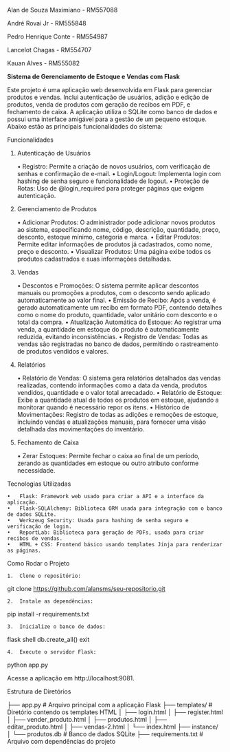Alan de Souza Maximiano - RM557088

André Rovai Jr - RM555848

Pedro Henrique Conte - RM554987

Lancelot Chagas - RM554707

Kauan Alves - RM555082

**Sistema de Gerenciamento de Estoque e Vendas com Flask**

Este projeto é uma aplicação web desenvolvida em Flask para gerenciar produtos e vendas. Inclui autenticação de usuários, adição e edição de produtos, venda de produtos com geração de recibos em PDF, e fechamento de caixa. A aplicação utiliza o SQLite como banco de dados e possui uma interface amigável para a gestão de um pequeno estoque. Abaixo estão as principais funcionalidades do sistema:

Funcionalidades

1. Autenticação de Usuários

	•	Registro: Permite a criação de novos usuários, com verificação de senhas e confirmação de e-mail.
	•	Login/Logout: Implementa login com hashing de senha seguro e funcionalidade de logout.
	•	Proteção de Rotas: Uso de @login_required para proteger páginas que exigem autenticação.

2. Gerenciamento de Produtos

	•	Adicionar Produtos: O administrador pode adicionar novos produtos ao sistema, especificando nome, código, descrição, quantidade, preço, desconto, estoque mínimo, categoria e marca.
	•	Editar Produtos: Permite editar informações de produtos já cadastrados, como nome, preço e desconto.
	•	Visualizar Produtos: Uma página exibe todos os produtos cadastrados e suas informações detalhadas.

3. Vendas

	•	Descontos e Promoções: O sistema permite aplicar descontos manuais ou promoções a produtos, com o desconto sendo aplicado automaticamente ao valor final.
	•	Emissão de Recibo: Após a venda, é gerado automaticamente um recibo em formato PDF, contendo detalhes como o nome do produto, quantidade, valor unitário com desconto e o total da compra.
	•	Atualização Automática do Estoque: Ao registrar uma venda, a quantidade em estoque do produto é automaticamente reduzida, evitando inconsistências.
	•	Registro de Vendas: Todas as vendas são registradas no banco de dados, permitindo o rastreamento de produtos vendidos e valores.

4. Relatórios

	•	Relatório de Vendas: O sistema gera relatórios detalhados das vendas realizadas, contendo informações como a data da venda, produtos vendidos, quantidade e o valor total arrecadado.
	•	Relatório de Estoque: Exibe a quantidade atual de todos os produtos em estoque, ajudando a monitorar quando é necessário repor os itens.
	•	Histórico de Movimentações: Registro de todas as adições e remoções de estoque, incluindo vendas e atualizações manuais, para fornecer uma visão detalhada das movimentações do inventário.

5. Fechamento de Caixa

	•	Zerar Estoques: Permite fechar o caixa ao final de um período, zerando as quantidades em estoque ou outro atributo conforme necessidade.

Tecnologias Utilizadas

	•	Flask: Framework web usado para criar a API e a interface da aplicação.
	•	Flask-SQLAlchemy: Biblioteca ORM usada para integração com o banco de dados SQLite.
	•	Werkzeug Security: Usada para hashing de senha seguro e verificação de login.
	•	ReportLab: Biblioteca para geração de PDFs, usada para criar recibos de vendas.
	•	HTML + CSS: Frontend básico usando templates Jinja para renderizar as páginas.

Como Rodar o Projeto

	1.	Clone o repositório:
git clone https://github.com/alansms/seu-repositorio.git

	2.	Instale as dependências:
pip install -r requirements.txt

	3.	Inicialize o banco de dados:

flask shell
db.create_all()
exit

	4.	Execute o servidor Flask:

python app.py

Acesse a aplicação em http://localhost:9081.

Estrutura de Diretórios

├── app.py                # Arquivo principal com a aplicação Flask
├── templates/            # Diretório contendo os templates HTML
│   ├── login.html
│   ├── register.html
│   ├── vender_produto.html
│   ├── produtos.html
│   ├── editar_produto.html
│   ├── vendas-2.html
│   └── index.html
├── instance/
│   └── produtos.db       # Banco de dados SQLite
├── requirements.txt       # Arquivo com dependências do projeto